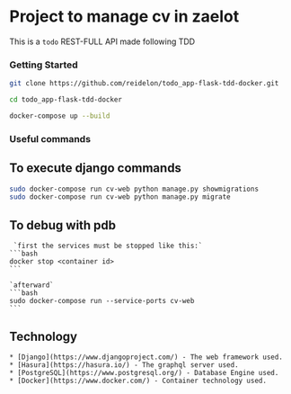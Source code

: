 # Project to manage cv in zaelot

This is a `todo` REST-FULL API made following TDD

### Getting Started
```bash
git clone https://github.com/reidelon/todo_app-flask-tdd-docker.git

cd todo_app-flask-tdd-docker

docker-compose up --build
```

### Useful commands

## To execute django commands

```bash
sudo docker-compose run cv-web python manage.py showmigrations
sudo docker-compose run cv-web python manage.py migrate
```

## To debug with pdb
     `first the services must be stopped like this:`
    ```bash
    docker stop <container id>
    ```

    `afterward`
    ```bash
    sudo docker-compose run --service-ports cv-web
    ```

## Technology
    * [Django](https://www.djangoproject.com/) - The web framework used.
    * [Hasura](https://hasura.io/) - The graphql server used.
    * [PostgreSQL](https://www.postgresql.org/) - Database Engine used.
    * [Docker](https://www.docker.com/) - Container technology used.


